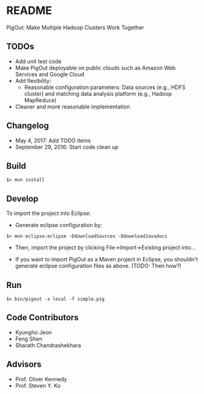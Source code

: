 README
======

PigOut: Make Multiple Hadoop Clusters Work Together

TODOs
---
* Add unit test code
* Make PigOut deployable on public clouds such as Amazon Web Services and Google Cloud
* Add flexibility:
  * Reasonable configuration parameters: Data sources (e.g., HDFS cluster) and matching data analysis platform (e.g., Hadoop MapReduce)
* Cleaner and more reasonable implementation

Changelog
---
* May 4, 2017: Add TODO items 
* September 29, 2016: Start code clean up

Build
---

```
$> mvn install
```

Develop
---

To import the project into Eclipse:

* Generate eclipse configuration by:
```
$> mvn eclipse:eclipse -DdownloadSources -DdownloadJavadocs
```

* Then, import the project by clicking File->Import->Existing project into...

* If you want to import PigOut as a Maven project in Eclipse, you shouldn't generate eclipse configuration files as above. (TODO: Then how?)

Run
---

```
$> bin/pigout -x local -f simple.pig
```

Code Contributors
---

* Kyungho Jeon
* Feng Shen
* Sharath Chandrashekhara

Advisors
---

* Prof. Oliver Kennedy
* Prof. Steven Y. Ko
